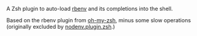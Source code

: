 A Zsh plugin to auto-load [rbenv](https://github.com/rbenv/rbenv) and its completions into the shell.

Based on the rbenv plugin from [oh-my-zsh](https://github.com/robbyrussell/oh-my-zsh), minus some slow operations (originally excluded by [nodenv.plugin.zsh](https://github.com/jsahlen/nodenv.plugin.zsh).)

